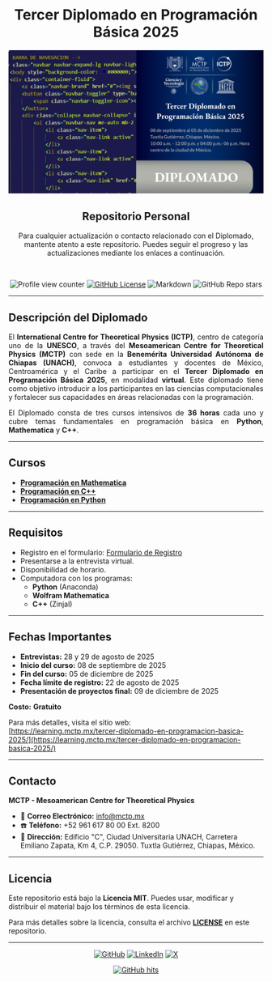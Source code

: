 <div align="center">
  <h1>Tercer Diplomado en Programación Básica 2025</h1>
  <img src="Assets/banner.jpg" alt="Banner  Diplomado" width="800"/>  
  <h2>Repositorio Personal</h2>
<p>Para cualquier actualización o contacto relacionado con el Diplomado, mantente atento a este repositorio. Puedes seguir el progreso y las actualizaciones mediante los enlaces a continuación.
</p>
<br>
  
![Profile view counter](https://komarev.com/ghpvc/?username=f0xpl0it&color=E56640)
[![GitHub License](https://img.shields.io/github/license/henriquesebastiao/badges?color=blue)](https://github.com/f0xpl0it/Tercer-Diplomado-en-Programacion-Basica/blob/main/LICENSE)
![Markdown](https://img.shields.io/badge/Markdown-ffffff?style=flat&logo=markdown&logoColor=black)
![GitHub Repo stars](https://img.shields.io/github/stars/f0xpl0it)
</div>

---

## Descripción del Diplomado

<p style="text-align: justify;">
El <strong>International Centre for Theoretical Physics (ICTP)</strong>, centro de categoría uno de la <strong>UNESCO</strong>, a través del <strong>Mesoamerican Centre for Theoretical Physics (MCTP)</strong> con sede en la <strong>Benemérita Universidad Autónoma de Chiapas (UNACH)</strong>, convoca a estudiantes y docentes de México, Centroamérica y el Caribe a participar en el <strong>Tercer Diplomado en Programación Básica 2025</strong>, en modalidad <strong>virtual</strong>. Este diplomado tiene como objetivo introducir a los participantes en las ciencias computacionales y fortalecer sus capacidades en áreas relacionadas con la programación.
</p>

<p style="text-align: justify;">
    El Diplomado consta de tres cursos intensivos de <strong>36 horas</strong> cada uno y cubre temas fundamentales en programación básica en <strong>Python</strong>, <strong>Mathematica</strong> y <strong>C++</strong>.
</p>


---

## Cursos

- **[Programación en Mathematica]()**
- **[Programación en C++]()**
- **[Programación en Python]()**

---

## Requisitos

- Registro en el formulario: [Formulario de Registro](https://mctp.mx/forms/tercer-diplomado-en-programacion-basica-2025/)
- Presentarse a la entrevista virtual.
- Disponibilidad de horario.
- Computadora con los programas:
  - **Python** (Anaconda)
  - **Wolfram Mathematica**
  - **C++** (Zinjal)

---

## Fechas Importantes

- **Entrevistas:** 28 y 29 de agosto de 2025
- **Inicio del curso:** 08 de septiembre de 2025
- **Fin del curso:** 05 de diciembre de 2025
- **Fecha límite de registro:** 22 de agosto de 2025
- **Presentación de proyectos final:** 09 de diciembre de 2025

**Costo:** **Gratuito**

Para más detalles, visita el sitio web:  
[https://learning.mctp.mx/tercer-diplomado-en-programacion-basica-2025/](https://learning.mctp.mx/tercer-diplomado-en-programacion-basica-2025/)

---

## Contacto

 **MCTP - Mesoamerican Centre for Theoretical Physics**  
* :email: **Correo Electrónico:** [info@mctp.mx](mailto:info@mctp.mx)  
* :phone: **Teléfono:** +52 961 617 80 00 Ext. 8200  
* :pushpin: **Dirección:** Edificio "C", Ciudad Universitaria UNACH, Carretera Emiliano Zapata, Km 4, C.P. 29050. Tuxtla Gutiérrez, Chiapas, México.

---

## Licencia

Este repositorio está bajo la **Licencia MIT**. Puedes usar, modificar y distribuir el material bajo los términos de esta licencia.

Para más detalles sobre la licencia, consulta el archivo **[LICENSE](./LICENSE)** en este repositorio.

---

<p align="center">
    <a href="https://github.com/f0xpl0it" target="_blank"><img alt="GitHub" src="https://img.shields.io/badge/-@f0xpl0it-181717?style=flat-square&logo=GitHub&logoColor=white"></a>
    <a href="https://www.linkedin.com/in/michael-paucar-rojas-061545129" target="_blank"><img alt="LinkedIn" src="https://img.shields.io/badge/-LinkedIn-0077B5?style=flat-square&logo=Linkedin&logoColor=white"></a>
    <a href="https://x.com/f0xpl0it" target="_blank"><img alt="X" src="https://img.shields.io/twitter/url?url=https%3A%2F%2Fx.com%2Ff0xpl0it"></a>
</p>

<p align="center">
    <a href="https://github.com/f0xpl0it/Tercer-Diplomado-en-Programacion-Basica" target="_blank"><img alt="GitHub hits" src="https://img.shields.io/github/last-commit/f0xpl0it/Tercer-Diplomado-en-Programaci-n-B-sica-2025?label=profile%20updated&style=flat-square"></a>
</p>

